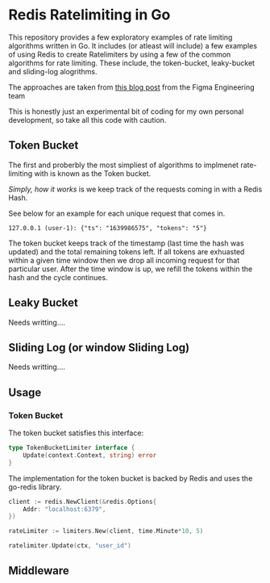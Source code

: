 # Redis Ratelimiting in Go


This repository provides a few exploratory examples of rate limiting algorithms written in Go. 
It includes (or atleast will include) a few examples of using Redis to create Ratelimiters by using a few of the common algorithms for rate limiting.
These include, the token-bucket, leaky-bucket and sliding-log alogrithms.

The approaches are taken from [this blog post](https://www.figma.com/blog/an-alternative-approach-to-rate-limiting) from the Figma Engineering team

This is honestly just an experimental bit of coding for my own personal development, so take all this code with caution.
## Token Bucket

The first and proberbly the most simpliest of algorithms to implmenet rate-limiting with is known as the Token bucket. 

_Simply, how it works_ is we keep track of the requests coming in with a Redis Hash.

See below for an example for each unique request that comes in.
```
127.0.0.1 (user-1): {"ts": "1639986575", "tokens": "5"}
```

The token bucket keeps track of the timestamp (last time the hash was updated) and the total remaining tokens left. If all tokens are exhuasted within a given time window then we drop all incoming request for that particular user. After the time window is up, we refill the tokens within the hash and the cycle continues.


## Leaky Bucket
Needs writting....

## Sliding Log (or window Sliding Log)
Needs writting....

## Usage
### Token Bucket

The token bucket satisfies this interface:

```go
type TokenBucketLimiter interface {
	Update(context.Context, string) error
}
```

The implementation for the token bucket is backed by Redis and uses the go-redis library.

```go
client := redis.NewClient(&redis.Options{
    Addr: "localhost:6379",
})

rateLimiter := limiters.New(client, time.Minute*10, 5)

ratelimiter.Update(ctx, "user_id")
```

## Middleware
